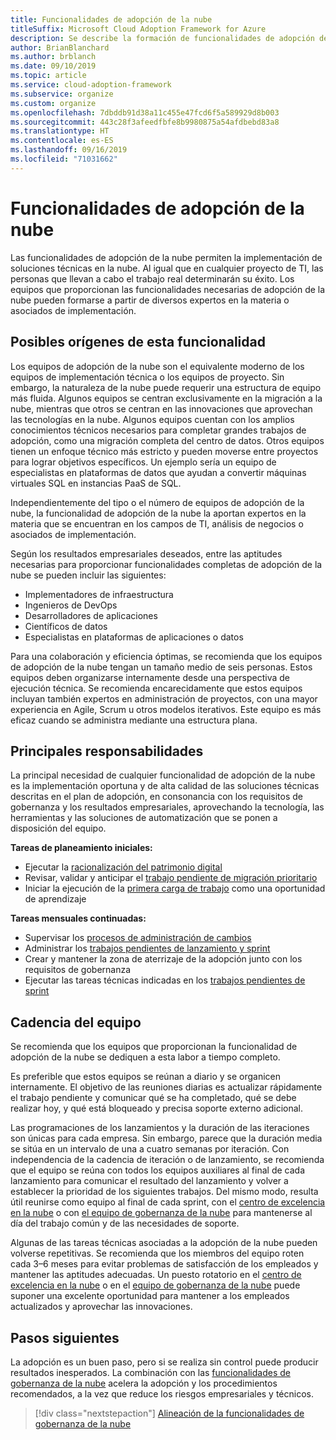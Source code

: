 ```yaml
---
title: Funcionalidades de adopción de la nube
titleSuffix: Microsoft Cloud Adoption Framework for Azure
description: Se describe la formación de funcionalidades de adopción de la nube.
author: BrianBlanchard
ms.author: brblanch
ms.date: 09/10/2019
ms.topic: article
ms.service: cloud-adoption-framework
ms.subservice: organize
ms.custom: organize
ms.openlocfilehash: 7dbddb91d38a11c455e47fcd6f5a589929d8b003
ms.sourcegitcommit: 443c28f3afeedfbfe8b9980875a54afdbebd83a8
ms.translationtype: HT
ms.contentlocale: es-ES
ms.lasthandoff: 09/16/2019
ms.locfileid: "71031662"
---
```

# <a name="cloud-adoption-capabilities"></a>Funcionalidades de adopción de la nube

Las funcionalidades de adopción de la nube permiten la implementación de soluciones técnicas en la nube. Al igual que en cualquier proyecto de TI, las personas que llevan a cabo el trabajo real determinarán su éxito. Los equipos que proporcionan las funcionalidades necesarias de adopción de la nube pueden formarse a partir de diversos expertos en la materia o asociados de implementación.

## <a name="possible-sources-for-this-capability"></a>Posibles orígenes de esta funcionalidad

Los equipos de adopción de la nube son el equivalente moderno de los equipos de implementación técnica o los equipos de proyecto. Sin embargo, la naturaleza de la nube puede requerir una estructura de equipo más fluida. Algunos equipos se centran exclusivamente en la migración a la nube, mientras que otros se centran en las innovaciones que aprovechan las tecnologías en la nube. Algunos equipos cuentan con los amplios conocimientos técnicos necesarios para completar grandes trabajos de adopción, como una migración completa del centro de datos. Otros equipos tienen un enfoque técnico más estricto y pueden moverse entre proyectos para lograr objetivos específicos. Un ejemplo sería un equipo de especialistas en plataformas de datos que ayudan a convertir máquinas virtuales SQL en instancias PaaS de SQL.

Independientemente del tipo o el número de equipos de adopción de la nube, la funcionalidad de adopción de la nube la aportan expertos en la materia que se encuentran en los campos de TI, análisis de negocios o asociados de implementación.

Según los resultados empresariales deseados, entre las aptitudes necesarias para proporcionar funcionalidades completas de adopción de la nube se pueden incluir las siguientes:

- Implementadores de infraestructura
- Ingenieros de DevOps
- Desarrolladores de aplicaciones
- Científicos de datos
- Especialistas en plataformas de aplicaciones o datos

Para una colaboración y eficiencia óptimas, se recomienda que los equipos de adopción de la nube tengan un tamaño medio de seis personas. Estos equipos deben organizarse internamente desde una perspectiva de ejecución técnica. Se recomienda encarecidamente que estos equipos incluyan también expertos en administración de proyectos, con una mayor experiencia en Agile, Scrum u otros modelos iterativos. Este equipo es más eficaz cuando se administra mediante una estructura plana.

## <a name="key-responsibilities"></a>Principales responsabilidades

La principal necesidad de cualquier funcionalidad de adopción de la nube es la implementación oportuna y de alta calidad de las soluciones técnicas descritas en el plan de adopción, en consonancia con los requisitos de gobernanza y los resultados empresariales, aprovechando la tecnología, las herramientas y las soluciones de automatización que se ponen a disposición del equipo.

**Tareas de planeamiento iniciales:**

- Ejecutar la [racionalización del patrimonio digital](../digital-estate/index.md)
- Revisar, validar y anticipar el [trabajo pendiente de migración prioritario](../migrate/migration-considerations/assess/release-iteration-backlog.md)
- Iniciar la ejecución de la [primera carga de trabajo](../digital-estate/rationalize.md#select-the-first-workload) como una oportunidad de aprendizaje

**Tareas mensuales continuadas:**

- Supervisar los [procesos de administración de cambios](../migrate/migration-considerations/prerequisites/technical-complexity.md)
- Administrar los [trabajos pendientes de lanzamiento y sprint](../migrate/migration-considerations/assess/release-iteration-backlog.md)
- Crear y mantener la zona de aterrizaje de la adopción junto con los requisitos de gobernanza
- Ejecutar las tareas técnicas indicadas en los [trabajos pendientes de sprint](../migrate/migration-considerations/assess/release-iteration-backlog.md)

## <a name="team-cadence"></a>Cadencia del equipo

Se recomienda que los equipos que proporcionan la funcionalidad de adopción de la nube se dediquen a esta labor a tiempo completo.

Es preferible que estos equipos se reúnan a diario y se organicen internamente. El objetivo de las reuniones diarias es actualizar rápidamente el trabajo pendiente y comunicar qué se ha completado, qué se debe realizar hoy, y qué está bloqueado y precisa soporte externo adicional.

Las programaciones de los lanzamientos y la duración de las iteraciones son únicas para cada empresa. Sin embargo, parece que la duración media se sitúa en un intervalo de una a cuatro semanas por iteración. Con independencia de la cadencia de iteración o de lanzamiento, se recomienda que el equipo se reúna con todos los equipos auxiliares al final de cada lanzamiento para comunicar el resultado del lanzamiento y volver a establecer la prioridad de los siguientes trabajos. Del mismo modo, resulta útil reunirse como equipo al final de cada sprint, con el [centro de excelencia en la nube](./cloud-center-of-excellence.md) o con [el equipo de gobernanza de la nube](./cloud-governance.md) para mantenerse al día del trabajo común y de las necesidades de soporte.

Algunas de las tareas técnicas asociadas a la adopción de la nube pueden volverse repetitivas. Se recomienda que los miembros del equipo roten cada 3&ndash;6 meses para evitar problemas de satisfacción de los empleados y mantener las aptitudes adecuadas. Un puesto rotatorio en el [centro de excelencia en la nube](./cloud-center-of-excellence.md) o en el [equipo de gobernanza de la nube](./cloud-governance.md) puede suponer una excelente oportunidad para mantener a los empleados actualizados y aprovechar las innovaciones.

## <a name="next-steps"></a>Pasos siguientes

La adopción es un buen paso, pero si se realiza sin control puede producir resultados inesperados. La combinación con las [funcionalidades de gobernanza de la nube](./cloud-governance.md) acelera la adopción y los procedimientos recomendados, a la vez que reduce los riesgos empresariales y técnicos.

> [!div class="nextstepaction"]
> [Alineación de la funcionalidades de gobernanza de la nube](./cloud-governance.md)
